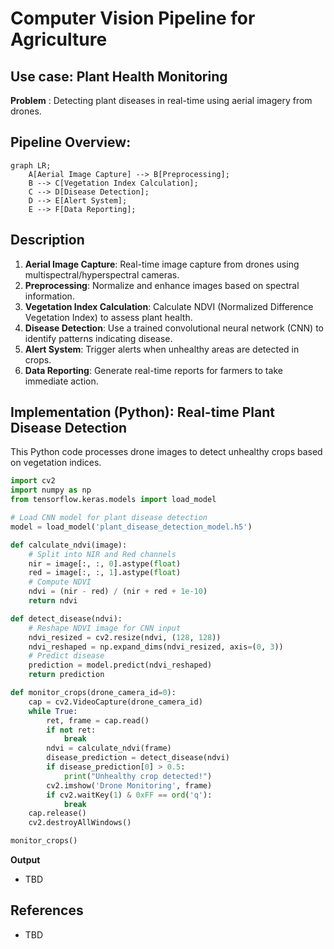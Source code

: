 #  **Computer Vision Pipeline for Agriculture**  

## Use case: Plant Health Monitoring

**Problem** : Detecting plant diseases in real-time using aerial imagery from drones.

## **Pipeline Overview**:  

```mermaid
graph LR;
    A[Aerial Image Capture] --> B[Preprocessing];
    B --> C[Vegetation Index Calculation];
    C --> D[Disease Detection];
    D --> E[Alert System];
    E --> F[Data Reporting];
```

## Description

1. **Aerial Image Capture**: Real-time image capture from drones using multispectral/hyperspectral cameras.  
2. **Preprocessing**: Normalize and enhance images based on spectral information.  
3. **Vegetation Index Calculation**: Calculate NDVI (Normalized Difference Vegetation Index) to assess plant health.  
4. **Disease Detection**: Use a trained convolutional neural network (CNN) to identify patterns indicating disease.  
5. **Alert System**: Trigger alerts when unhealthy areas are detected in crops.  
6. **Data Reporting**: Generate real-time reports for farmers to take immediate action.

## **Implementation (Python): Real-time Plant Disease Detection**  
This Python code processes drone images to detect unhealthy crops based on vegetation indices.

```python
import cv2
import numpy as np
from tensorflow.keras.models import load_model

# Load CNN model for plant disease detection
model = load_model('plant_disease_detection_model.h5')

def calculate_ndvi(image):
    # Split into NIR and Red channels
    nir = image[:, :, 0].astype(float)
    red = image[:, :, 1].astype(float)
    # Compute NDVI
    ndvi = (nir - red) / (nir + red + 1e-10)
    return ndvi

def detect_disease(ndvi):
    # Reshape NDVI image for CNN input
    ndvi_resized = cv2.resize(ndvi, (128, 128))
    ndvi_reshaped = np.expand_dims(ndvi_resized, axis=(0, 3))
    # Predict disease
    prediction = model.predict(ndvi_reshaped)
    return prediction

def monitor_crops(drone_camera_id=0):
    cap = cv2.VideoCapture(drone_camera_id)
    while True:
        ret, frame = cap.read()
        if not ret:
            break
        ndvi = calculate_ndvi(frame)
        disease_prediction = detect_disease(ndvi)
        if disease_prediction[0] > 0.5:
            print("Unhealthy crop detected!")
        cv2.imshow('Drone Monitoring', frame)
        if cv2.waitKey(1) & 0xFF == ord('q'):
            break
    cap.release()
    cv2.destroyAllWindows()

monitor_crops()
```

**Output**

- TBD

## References
- TBD
